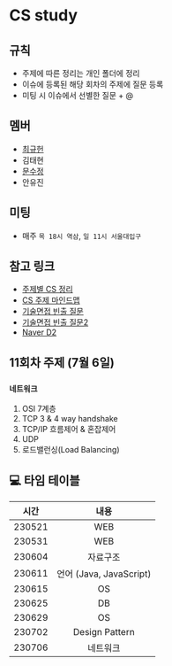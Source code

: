 # CS study

## 규칙

- 주제에 따른 정리는 개인 폴더에 정리
- 이슈에 등록된 해당 회차의 주제에 질문 등록
- 미팅 시 이슈에서 선별한 질문 + @

## 멤버

- [최규헌](./KUMA/)
- 김태현
- [문수정](https://github.com/moonstal1506)
- 안유진

## 미팅

- 매주 `목 18시 역삼`, `일 11시 서울대입구`

## 참고 링크

- [주제별 CS 정리](https://gyoogle.dev/blog/)
- [CS 주제 마인드맵](https://gitmind.com/app/docs/mgackf37)
- [기술면접 빈출 질문](https://garden1500.tistory.com/11)
- [기술면접 빈출 질문2](https://minchoi0912.tistory.com/93)
- [Naver D2](https://d2.naver.com/home)

## 11회차 주제 (7월 6일)
### `네트워크`
1. OSI 7계층
2. TCP 3 & 4 way handshake
3. TCP/IP 흐름제어 & 혼잡제어
4. UDP
5. 로드밸런싱(Load Balancing)

## 💻 타임 테이블

|     시간      |             내용              |
| :-----------: | :---------------------------: |
| 230521 | WEB |
| 230531 | WEB |
| 230604 | 자료구조 |
| 230611 | 언어 (Java, JavaScript) |
| 230615 | OS |
| 230625 | DB |
| 230629 | OS |
| 230702 | Design Pattern |
| 230706 | 네트워크 |
